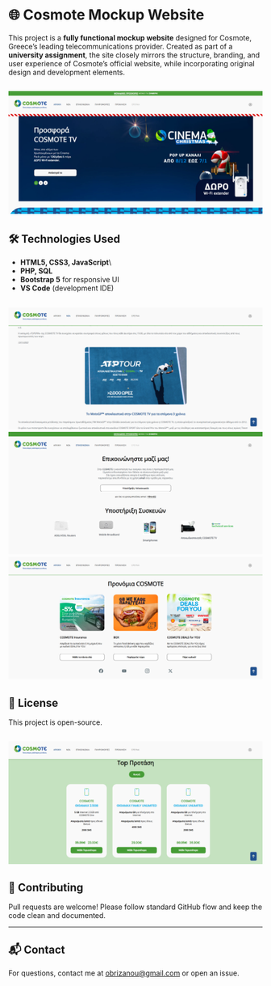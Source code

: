 
# 🌐 Cosmote Mockup Website

This project is a **fully functional mockup website** designed for Cosmote, Greece’s leading telecommunications provider. Created as part of a **university assignment**, the site closely mirrors the structure, branding, and user experience of Cosmote’s official website, while incorporating original design and development elements.

![screenshot](Images/1.PNG)
---

## 🛠️ Technologies Used

- **HTML5, CSS3, JavaScript**\
- **PHP, SQL**
- **Bootstrap 5** for responsive UI
- **VS Code** (development IDE)

![screenshot](Images/2.PNG)
![screenshot](Images/3.PNG)
![screenshot](Images/5.PNG)
---

## 📄 License

This project is open-source.

![screenshot](Images/4.PNG)
---

## 🤝 Contributing

Pull requests are welcome! Please follow standard GitHub flow and keep the code clean and documented.

---

## 📬 Contact

For questions, contact me at [obrizanou@gmail.com](mailto:obrizanou@gmail.com) or open an issue.
